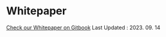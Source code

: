 # Whitepaper
[Check our Whitepaper on Gitbook](https://healium.gitbook.io/whitepaper/)
Last Updated : 2023. 09. 14
